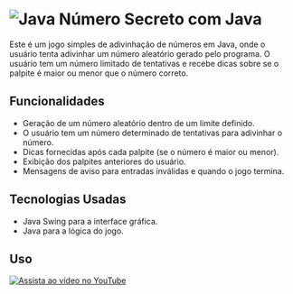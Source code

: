 # ![Java](https://img.shields.io/badge/java-%23ED8B00.svg?style=for-the-badge&logo=openjdk&logoColor=white) Número Secreto com Java

Este é um jogo simples de adivinhação de números em Java, 
onde o usuário tenta adivinhar um número aleatório gerado
pelo programa. O usuário tem um número limitado de tentativas
e recebe dicas sobre se o palpite é maior ou menor que o número 
correto.

## Funcionalidades
- Geração de um número aleatório dentro de um limite definido.
- O usuário tem um número determinado de tentativas para adivinhar o número.
- Dicas fornecidas após cada palpite (se o número é maior ou menor).
- Exibição dos palpites anteriores do usuário.
- Mensagens de aviso para entradas inválidas e quando o jogo termina.

## Tecnologias Usadas

- Java Swing para a interface gráfica.
- Java para a lógica do jogo.

## Uso
[![Assista ao vídeo no YouTube](https://img.youtube.com/vi/ym3EPYRYSw8/0.jpg)](https://youtu.be/ym3EPYRYSw8)
